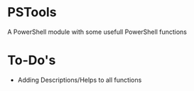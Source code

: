 # PSTools
A PowerShell module with some usefull PowerShell functions

# To-Do's
* Adding Descriptions/Helps to all functions
